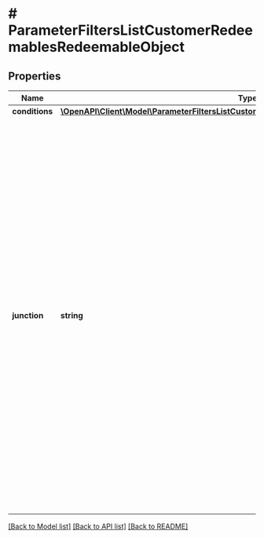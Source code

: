 # # ParameterFiltersListCustomerRedeemablesRedeemableObject

## Properties

Name | Type | Description | Notes
------------ | ------------- | ------------- | -------------
**conditions** | [**\OpenAPI\Client\Model\ParameterFiltersListCustomerRedeemablesRedeemableObjectConditions**](ParameterFiltersListCustomerRedeemablesRedeemableObjectConditions.md) |  | [optional]
**junction** | **string** | Logical Operator Between Filters. Filter by conditions set on the &#x60;junction&#x60; parameter indicating how the &#x60;conditions&#x60; should be accounted for in the query. An &#x60;AND&#x60; is an all-inclusive logical operator, meaning the &#x60;AND&#x60; operator displays a record if **ALL** the conditions separated by AND are TRUE, while  an &#x60;OR&#x60; operator displays a record if **ANY** of the conditions separated by OR is TRUE. | [optional]

[[Back to Model list]](../../README.md#models) [[Back to API list]](../../README.md#endpoints) [[Back to README]](../../README.md)
